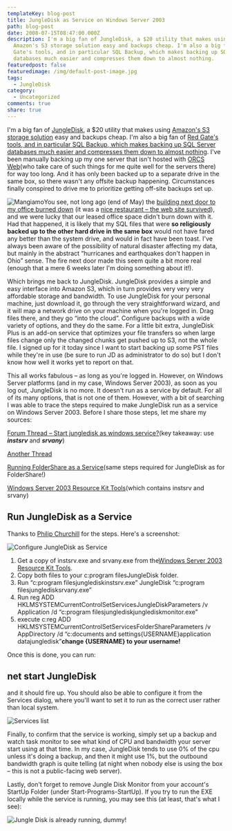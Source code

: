 ```yaml
---
templateKey: blog-post
title: JungleDisk as Service on Windows Server 2003
path: blog-post
date: 2008-07-15T08:47:00.000Z
description: I'm a big fan of JungleDisk, a $20 utility that makes using
  Amazon's S3 storage solution easy and backups cheap. I'm also a big fan of Red
  Gate's tools, and in particular SQL Backup, which makes backing up SQL Server
  databases much easier and compresses them down to almost nothing.
featuredpost: false
featuredimage: /img/default-post-image.jpg
tags:
  - JungleDisk
category:
  - Uncategorized
comments: true
share: true
---
```

I'm a big fan of [JungleDisk](http://jungledisk.com/), a $20 utility that makes using [Amazon's S3 storage solution](http://www.amazon.com/S3-AWS-home-page-Money/b?ie=UTF8&node=16427261) easy and backups cheap. I'm also a big fan of [Red Gate's tools, and in particular SQL Backup, which makes backing up SQL Server databases much easier and compresses them down to almost nothing](http://www.red-gate.com/products/SQL_Backup/index.htm). I've been manually backing up my one server that isn't hosted with [ORCS Web](http://orcsweb.com/)(who take care of such things for me quite well for the servers there) for way too long. And it has only been backed up to a separate drive in the same box, so there wasn't any offsite backup happening. Circumstances finally conspired to drive me to prioritize getting off-site backups set up.

![Mangiamo](/img/mangiamo_3.png)You see, not long ago (end of May) the [building next door to my office burned down](http://www.recordpub.com/news/article/3975011) (it was a [nice restaurant – the web site survived](http://www.mangiamotwinlakes.com/)), and we were lucky that our leased office space didn't burn down with it. Had that happened, it is likely that my SQL files that were **so religiously backed up to the other hard drive in the same box** would not have fared any better than the system drive, and would in fact have been toast. I've always been aware of the possibility of natural disaster affecting my data, but mainly in the abstract “hurricanes and earthquakes don't happen in Ohio” sense. The fire next door made this seem quite a bit more real (enough that a mere 6 weeks later I'm doing something about it!).

Which brings me back to JungleDisk. JungleDisk provides a simple and easy interface into Amazon S3, which in turn provides very very very affordable storage and bandwidth. To use JungleDisk for your personal machine, just download it, go through the very straightforward wizard, and it will map a network drive on your machine when you're logged in. Drag files there, and they go “into the cloud”. Configure backups with a wide variety of options, and they do the same. For a little bit extra, JungleDisk Plus is an add-on service that optimizes your file transfers so when large files change only the changed chunks get pushed up to S3, not the whole file. I signed up for it today since I want to start backing up some PST files while they're in use (be sure to run JD as administrator to do so) but I don't know how well it works yet to report on that.

This all works fabulous – as long as you're logged in. However, on Windows Server platforms (and in my case, Windows Server 2003), as soon as you log out, JungleDisk is no more. It doesn't run as a service by default. For all of its many options, that is not one of them. However, with a bit of searching I was able to trace the steps required to make JungleDisk run as a service on Windows Server 2003. Before I share those steps, let me share my sources:

[Forum Thread – Start jungledisk as windows service?](http://forum.jungledisk.com/viewtopic.php?t=264)(key takeaway: use ***instsrv*** and ***srvany***)

[Another Thread](http://forum.jungledisk.com/viewtopic.php?t=4340&highlight=)

[Running FolderShare as a Service](http://mswhs.com/2008/05/27/synchronize-files-on-a-remote-network-with-whs)(same steps required for JungleDisk as for FolderShare!)

[Windows Server 2003 Resource Kit Tools](http://www.microsoft.com/downloads/details.aspx?FamilyID=9D467A69-57FF-4AE7-96EE-B18C4790CFFD&displaylang=en)(which contains instsrv and srvany)

## Run JungleDisk as a Service

Thanks to [Philip Churchill](http://mswhs.com/2008/05/27/synchronize-files-on-a-remote-network-with-whs) for the steps. Here's a screenshot:

![Configure JungleDisk as Service](/img/jungledisk-1.png)

1. Get a copy of instsrv.exe and srvany.exe from the[Windows Server 2003 Resource Kit Tools](http://www.microsoft.com/downloads/details.aspx?FamilyID=9D467A69-57FF-4AE7-96EE-B18C4790CFFD&displaylang=en).
2. Copy both files to your c:program filesJungleDisk folder.
3. Run “c:program filesjunglediskinstsrv.exe” JungleDisk “c:program filesjungledisksrvany.exe”
4. Run reg ADD HKLMSYSTEMCurrentControlSetServicesJungleDiskParameters /v Application /d “c:program filesjunglediskjunglediskmonitor.exe”
5. execute c:reg ADD HKLMSYSTEMCurrentControlSetServicesFolderShareParameters /v AppDirectory /d “c:documents and settings{USERNAME}application datajungledisk”**change {USERNAME} to your username!**

Once this is done, you can run:

## net start JungleDisk

and it should fire up. You should also be able to configure it from the Services dialog, where you'll want to set it to run as the correct user rather than local system.

![Services list](/img/jungledisk-2.png)

Finally, to confirm that the service is working, simply set up a backup and watch task monitor to see what kind of CPU and bandwidth your server start using at that time. In my case, JungleDisk tends to use 0% of the cpu unless it's doing a backup, and then it might use 1%, but the outbound bandwidth graph is quite telling (at night when nobody else is using the box – this is not a public-facing web server).

Lastly, don't forget to remove Jungle Disk Monitor from your account's StartUp Folder (under Start-Programs-StartUp). If you try to run the EXE locally while the service is running, you may see this (at least, that's what I see):

![Jungle Disk is already running, dummy!](/img/jungledisk-3.png)
